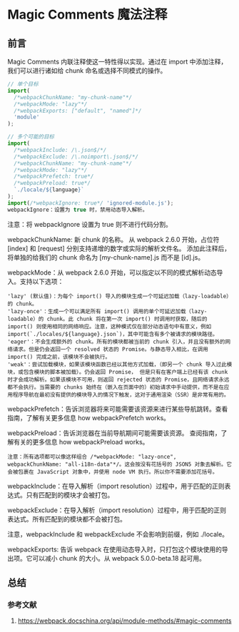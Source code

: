 # Magic Comments 魔法注释

## 前言

Magic Comments
内联注释使这一特性得以实现。通过在 import 中添加注释，我们可以进行诸如给 chunk 命名或选择不同模式的操作。

```js
// 单个目标
import(
  /*webpackChunkName: "my-chunk-name"*/
  /*webpackMode: "lazy"*/
  /*webpackExports: ["default", "named"]*/
  'module'
);

// 多个可能的目标
import(
  /*webpackInclude: /\.json$/*/
  /*webpackExclude: /\.noimport\.json$/*/
  /*webpackChunkName: "my-chunk-name"*/
  /*webpackMode: "lazy"*/
  /*webpackPrefetch: true*/
  /*webpackPreload: true*/
  `./locale/${language}`
);
import(/*webpackIgnore: true*/ 'ignored-module.js');
webpackIgnore：设置为 true 时，禁用动态导入解析。
```

注意：将 webpackIgnore 设置为 true 则不进行代码分割。

webpackChunkName: 新 chunk 的名称。 从 webpack 2.6.0 开始，占位符 [index] 和 [request] 分别支持递增的数字或实际的解析文件名。 添加此注释后，将单独的给我们的 chunk 命名为 [my-chunk-name].js 而不是 [id].js。

webpackMode：从 webpack 2.6.0 开始，可以指定以不同的模式解析动态导入。支持以下选项：

    'lazy' (默认值)：为每个 import() 导入的模块生成一个可延迟加载（lazy-loadable）的 chunk。
    'lazy-once'：生成一个可以满足所有 import() 调用的单个可延迟加载（lazy-loadable）的 chunk。此 chunk 将在第一次 import() 时调用时获取，随后的 import() 则使用相同的网络响应。注意，这种模式仅在部分动态语句中有意义，例如 import(`./locales/${language}.json`)，其中可能含有多个被请求的模块路径。
    'eager'：不会生成额外的 chunk。所有的模块都被当前的 chunk 引入，并且没有额外的网络请求。但是仍会返回一个 resolved 状态的 Promise。与静态导入相比，在调用 import() 完成之前，该模块不会被执行。
    'weak'：尝试加载模块，如果该模块函数已经以其他方式加载，（即另一个 chunk 导入过此模块，或包含模块的脚本被加载）。仍会返回 Promise， 但是只有在客户端上已经有该 chunk 时才会成功解析。如果该模块不可用，则返回 rejected 状态的 Promise，且网络请求永远都不会执行。当需要的 chunks 始终在（嵌入在页面中的）初始请求中手动提供，而不是在应用程序导航在最初没有提供的模块导入的情况下触发，这对于通用渲染（SSR）是非常有用的。

webpackPrefetch：告诉浏览器将来可能需要该资源来进行某些导航跳转。查看指南，了解有关更多信息 how webpackPrefetch works。

webpackPreload：告诉浏览器在当前导航期间可能需要该资源。 查阅指南，了解有关的更多信息 how webpackPreload works。

    注意：所有选项都可以像这样组合 /*webpackMode: "lazy-once", webpackChunkName: "all-i18n-data"*/。这会按没有花括号的 JSON5 对象去解析。它会被包裹在 JavaScript 对象中，并使用 node VM 执行。所以你不需要添加花括号。

webpackInclude：在导入解析（import resolution）过程中，用于匹配的正则表达式。只有匹配到的模块才会被打包。

webpackExclude：在导入解析（import resolution）过程中，用于匹配的正则表达式。所有匹配到的模块都不会被打包。

注意，webpackInclude 和 webpackExclude 不会影响到前缀，例如 ./locale。

webpackExports: 告诉 webpack 在使用动态导入时，只打包这个模块使用的导出项。它可以减小 chunk 的大小。从 webpack 5.0.0-beta.18 起可用。

## 总结

### 参考文献

1. <https://webpack.docschina.org/api/module-methods/#magic-comments>
